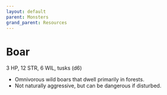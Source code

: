 ```yaml
---
layout: default
parent: Monsters
grand_parent: Resources
---
```


# Boar

3 HP, 12 STR, 6 WIL, tusks (d6)  

- Omnivorous wild boars that dwell primarily in forests.  
- Not naturally aggressive, but can be dangerous if disturbed.  



